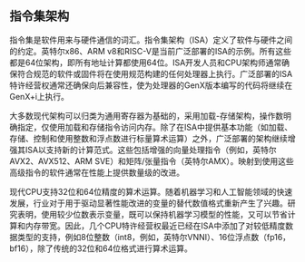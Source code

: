 ## 指令集架构

指令集是软件用来与硬件通信的词汇。指令集架构（ISA）定义了软件与硬件之间的约定。英特尔x86、ARM v8和RISC-V是当前广泛部署的ISA的示例。所有这些都是64位架构，即所有地址计算都使用64位。ISA开发人员和CPU架构师通常确保符合规范的软件或固件将在使用规范构建的任何处理器上执行。广泛部署的ISA特许经营权通常还确保向后兼容性，使为处理器的GenX版本编写的代码将继续在GenX+i上执行。

大多数现代架构可以归类为通用寄存器为基础的，采用加载-存储架构，操作数明确指定，仅使用加载和存储指令访问内存。除了在ISA中提供基本功能（如加载、存储、控制和使用整数和浮点数进行标量算术运算）之外，广泛部署的架构继续增强其ISA以支持新的计算范式。这些包括增强的向量处理指令（例如，英特尔AVX2、AVX512、ARM SVE）和矩阵/张量指令（英特尔AMX）。映射到使用这些高级指令的软件通常在性能上提供数量级的改进。

现代CPU支持32位和64位精度的算术运算。随着机器学习和人工智能领域的快速发展，行业对于用于驱动显著性能改进的变量的替代数值格式重新产生了兴趣。研究表明，使用较少位数表示变量，既可以保持机器学习模型的性能，又可以节省计算和内存带宽。因此，几个CPU特许经营权最近已经在ISA中添加了对较低精度数据类型的支持，例如8位整数（int8，例如，英特尔VNNI）、16位浮点数（fp16，bf16），除了传统的32位和64位格式进行算术运算。